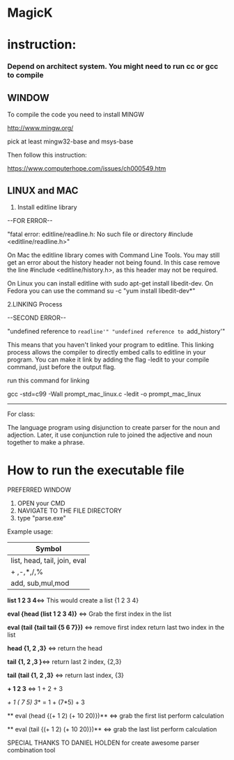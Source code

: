 # MagicK


# instruction:


### Depend on architect system. You might need to run cc or gcc to compile



## WINDOW

To compile the code you need to install MINGW

http://www.mingw.org/

 pick at least mingw32-base and msys-base
 
 Then follow this instruction:
 
 https://www.computerhope.com/issues/ch000549.htm




## LINUX and MAC


1. Install editline library


--FOR ERROR--


"fatal error: editline/readline.h: No such file or directory #include <editline/readline.h>"


On Mac the editline library comes with Command Line Tools. You may still get an error about the history header not being found. In this case remove the line #include <editline/history.h>, as this header may not be required.

On Linux you can install editline with sudo apt-get install libedit-dev. On Fedora you can use the command su -c "yum install libedit-dev*"

2.LINKING Process

--SECOND ERROR--

"undefined reference to `readline'"
"undefined reference to `add_history'"

This means that you haven't linked your program to editline. This linking process allows the compiler to directly embed calls to editline in your program. 
You can make it link by adding the flag -ledit to your compile command, just before the output flag.

run this command for linking

gcc -std=c99 -Wall prompt_mac_linux.c -ledit -o prompt_mac_linux


-----------

For class:

The language program using disjunction to create parser for the noun and adjection. Later, it use conjunction rule to joined the adjective and noun together to make a phrase.



# How to run the executable file

PREFERRED WINDOW 

1. OPEN your CMD 
2. NAVIGATE TO THE FILE DIRECTORY
3. type "parse.exe"

Example usage:

|Symbol|
|---------|
|list, head, tail, join, eval|		         
|+ ,-,*,/,% | 											 
|add, sub,mul,mod|  
         
		 
**list 1 2 3 4**<=> This would create a list {1 2 3 4}

**eval {head (list 1 2 3 4)}** <=> Grab the first index in the list

**eval (tail {tail tail {5 6 7}})** <=> remove first index return last two index in the list

**head {1, 2 ,3}** <=> return the head

**tail {1, 2 ,3 }**<=> return last 2 index, {2,3}

**tail (tail {1, 2 ,3}** <=> return last index, {3}

**+ 1 2 3** <=> 1 + 2 + 3

**+ 1 (* 7 5) 3** = 1 + (7*5) + 3

** eval (head {(+ 1 2) (+ 10 20)})** <=> grab the first list perform calculation

** eval (tail {(+ 1 2) (+ 10 20)})** <=> grab the last list perform calculation


SPECIAL THANKS TO DANIEL HOLDEN for create awesome parser combination tool




